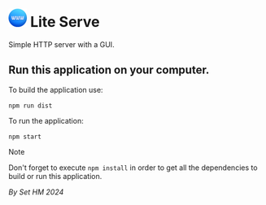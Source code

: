 # <img src="renderer/assets/icon.png" alt="" width="36pt"> Lite Serve

Simple HTTP server with a GUI.

## Run this application on your computer.

To build the application use:
```console
npm run dist
```

To run the application:
```console
npm start
```

> [!NOTE]
> Don't forget to execute ```npm install``` in order to get all the dependencies to build or run this application.

_By Set HM 2024_
